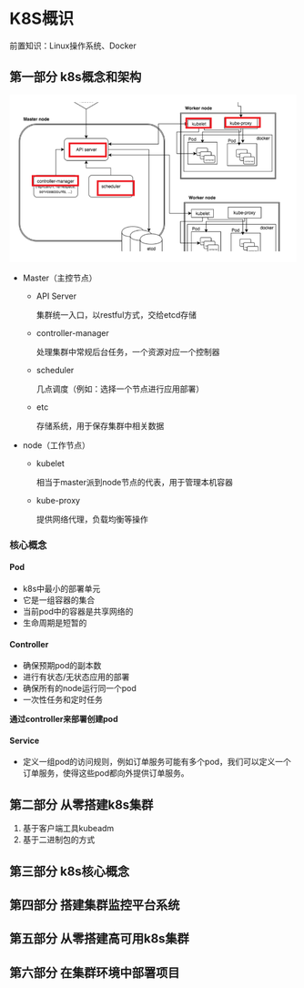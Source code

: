 # K8S概识

前置知识：Linux操作系统、Docker



## 第一部分 k8s概念和架构

![](_01_k8s架构图.PNG)

* Master（主控节点）

  * API Server

    集群统一入口，以restful方式，交给etcd存储

  * controller-manager

    处理集群中常规后台任务，一个资源对应一个控制器

  * scheduler

    几点调度（例如：选择一个节点进行应用部署）

  * etc

    存储系统，用于保存集群中相关数据

* node（工作节点）

  * kubelet

    相当于master派到node节点的代表，用于管理本机容器

  * kube-proxy

    提供网络代理，负载均衡等操作



### 核心概念

#### Pod

* k8s中最小的部署单元
* 它是一组容器的集合
* 当前pod中的容器是共享网络的
* 生命周期是短暂的

#### Controller

* 确保预期pod的副本数
* 进行有状态/无状态应用的部署
* 确保所有的node运行同一个pod
* 一次性任务和定时任务

**通过controller来部署创建pod**



#### Service

* 定义一组pod的访问规则，例如订单服务可能有多个pod，我们可以定义一个订单服务，使得这些pod都向外提供订单服务。





## 第二部分 从零搭建k8s集群

1. 基于客户端工具kubeadm
2. 基于二进制包的方式



## 第三部分 k8s核心概念









## 第四部分 搭建集群监控平台系统



## 第五部分 从零搭建高可用k8s集群



## 第六部分 在集群环境中部署项目







